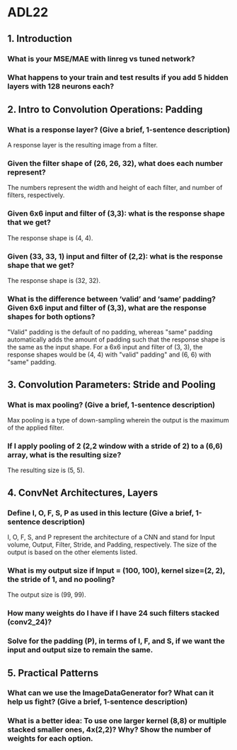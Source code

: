 # ADL22

## 1. Introduction
### What is your MSE/MAE with linreg vs tuned network? 

### What happens to your train and test results if you add 5 hidden layers with 128 neurons each? 


## 2. Intro to Convolution Operations: Padding
### What is a response layer? (Give a brief, 1-sentence description)
A response layer is the resulting image from a filter.

### Given the filter shape of (26, 26, 32), what does each number represent?
The numbers represent the width and height of each filter, and number of filters, respectively.

### Given 6x6 input and filter of (3,3): what is the response shape that we get? 
The response shape is (4, 4).

### Given (33, 33, 1) input and filter of (2,2): what is the response shape that we get?
The response shape is (32, 32).

### What is the difference between ‘valid’ and ‘same’ padding? Given 6x6 input and filter of (3,3), what are the response shapes for both options? 
"Valid" padding is the default of no padding, whereas "same" padding automatically adds the amount of padding such that the response shape is the same as the input shape. For a 6x6 input and filter of (3, 3), the response shapes would be (4, 4) with "valid" padding" and (6, 6) with "same" padding.


## 3. Convolution Parameters: Stride and Pooling
### What is max pooling? (Give a brief, 1-sentence description)
Max pooling is a type of down-sampling wherein the output is the maximum of the applied filter.

### If I apply pooling of 2 (2,2 window with a stride of 2) to a (6,6) array, what is the resulting size?
The resulting size is (5, 5).


## 4. ConvNet Architectures, Layers
### Define I, O, F, S, P as used in this lecture (Give a brief, 1-sentence description)
I, O, F, S, and P represent the architecture of a CNN and stand for Input volume, Output, Filter, Stride, and Padding, respectively. The size of the output is based on the other elements listed.

### What is my output size if Input = (100, 100), kernel size=(2, 2), the stride of 1, and no pooling?
The output size is (99, 99).

### How many weights do I have if I have 24 such filters stacked (conv2_24)?


### Solve for the padding (P), in terms of I, F, and S, if we want the input and output size to remain the same. 


## 5. Practical Patterns
### What can we use the ImageDataGenerator for? What can it help us fight? (Give a brief, 1-sentence description)

### What is a better idea: To use one larger kernel (8,8) or multiple stacked smaller ones, 4x(2,2)? Why? Show the number of weights for each option. 

